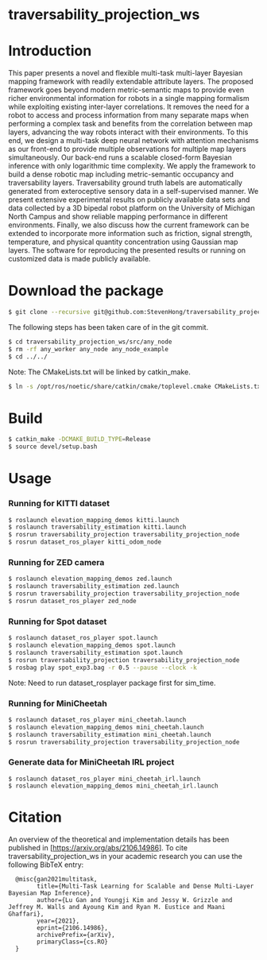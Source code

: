 traversability_projection_ws
========

Introduction
========
This paper presents a novel and flexible multi-task multi-layer Bayesian mapping framework with readily extendable attribute layers. The proposed framework goes beyond modern metric-semantic maps to provide even richer environmental information for robots in a single mapping formalism while exploiting existing inter-layer correlations. It removes the need for a robot to access and process information from many separate maps when performing a complex task and benefits from the correlation between map layers, advancing the way robots interact with their environments. To this end, we design a multi-task deep neural network with attention mechanisms as our front-end to provide multiple observations for multiple map layers simultaneously. Our back-end runs a scalable closed-form Bayesian inference with only logarithmic time complexity. We apply the framework to build a dense robotic map including metric-semantic occupancy and traversability layers. Traversability ground truth labels are automatically generated from exteroceptive sensory data in a self-supervised manner. We present extensive experimental results on publicly available data sets and data collected by a 3D bipedal robot platform on the University of Michigan North Campus and show reliable mapping performance in different environments. Finally, we also discuss how the current framework can be extended to incorporate more information such as friction, signal strength, temperature, and physical quantity concentration using Gaussian map layers. The software for reproducing the presented results or running on customized data is made publicly available.

Download the package
========
```bash
$ git clone --recursive git@github.com:StevenHong/traversability_projection_ws.git
```

The following steps has been taken care of in the git commit.
```bash
$ cd traversability_projection_ws/src/any_node
$ rm -rf any_worker any_node any_node_example
$ cd ../../
```

Note: The CMakeLists.txt will be linked by catkin_make.
```bash
$ ln -s /opt/ros/noetic/share/catkin/cmake/toplevel.cmake CMakeLists.txt
```

Build
========
```bash
$ catkin_make -DCMAKE_BUILD_TYPE=Release
$ source devel/setup.bash
```

Usage
========
### Running for KITTI dataset
```bash
$ roslaunch elevation_mapping_demos kitti.launch
$ roslaunch traversability_estimation kitti.launch
$ rosrun traversability_projection traversability_projection_node
$ rosrun dataset_ros_player kitti_odom_node
```

### Running for ZED camera
```bash
$ roslaunch elevation_mapping_demos zed.launch
$ roslaunch traversability_estimation zed.launch
$ rosrun traversability_projection traversability_projection_node
$ rosrun dataset_ros_player zed_node
```

### Running for Spot dataset
```bash
$ roslaunch dataset_ros_player spot.launch
$ roslaunch elevation_mapping_demos spot.launch
$ roslaunch traversability_estimation spot.launch
$ rosrun traversability_projection traversability_projection_node
$ rosbag play spot_exp3.bag -r 0.5 --pause --clock -k
```
Note: Need to run dataset_rosplayer package first for sim_time.

### Running for MiniCheetah
```bash
$ roslaunch dataset_ros_player mini_cheetah.launch
$ roslaunch elevation_mapping_demos mini_cheetah.launch
$ roslaunch traversability_estimation mini_cheetah.launch
$ rosrun traversability_projection traversability_projection_node
```

### Generate data for MiniCheetah IRL project
```bashg
$ roslaunch dataset_ros_player mini_cheetah_irl.launch
$ roslaunch elevation_mapping_demos mini_cheetah_irl.launch
```

Citation
========
An overview of the theoretical and implementation details has been
published in [https://arxiv.org/abs/2106.14986]. To cite traversability_projection_ws in your academic
research you can use the following BibTeX entry:

      @misc{gan2021multitask,
            title={Multi-Task Learning for Scalable and Dense Multi-Layer Bayesian Map Inference}, 
            author={Lu Gan and Youngji Kim and Jessy W. Grizzle and Jeffrey M. Walls and Ayoung Kim and Ryan M. Eustice and Maani Ghaffari},
            year={2021},
            eprint={2106.14986},
            archivePrefix={arXiv},
            primaryClass={cs.RO}
      }
